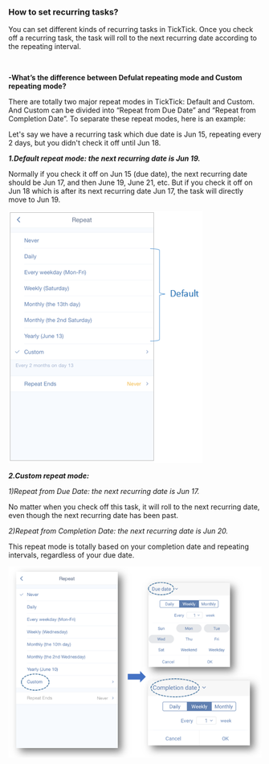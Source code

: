 ### How to set recurring tasks?
You can set different kinds of recurring tasks in TickTick. Once you check off a recurring task, the task will roll to the next recurring date according to the repeating interval.

<br />

**-What’s the difference between Defulat repeating mode and Custom repeating mode?**

There are totally two major repeat modes in TickTick: Default and Custom. And Custom can be divided into “Repeat from Due Date” and “Repeat from Completion Date”. To separate these repeat modes, here is an example:

Let's say we have a recurring task which due date is Jun 15, repeating every 2 days, but you didn't check it off until Jun 18.

***1.Default repeat mode: the next recurring date is Jun 19.***

Normally if you check it off on Jun 15 (due date), the next recurring date should be Jun 17, and then June 19, June 21, etc. But if you check it off on Jun 18 which is after its next recurring date Jun 17, the task will directly move to Jun 19. 

![](../images/iOSrepeatdefault.png)


***2.Custom repeat mode:***


*1)Repeat from Due Date: the next recurring date is Jun 17.*

No matter when you check off this task, it will roll to the next recurring date, even though the next recurring date has been past.



*2)Repeat from Completion Date: the next recurring date is Jun 20.*

This repeat mode is totally based on your completion date and repeating intervals, regardless of your due date. 


![](../images/androidrecur.png)